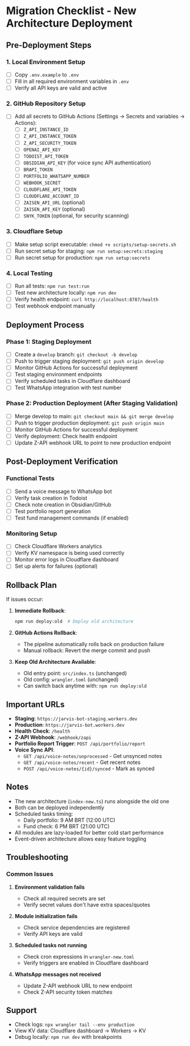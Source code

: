 # Migration Checklist - New Architecture Deployment

## Pre-Deployment Steps

### 1. Local Environment Setup
- [ ] Copy `.env.example` to `.env`
- [ ] Fill in all required environment variables in `.env`
- [ ] Verify all API keys are valid and active

### 2. GitHub Repository Setup
- [ ] Add all secrets to GitHub Actions (Settings → Secrets and variables → Actions):
  - [ ] `Z_API_INSTANCE_ID`
  - [ ] `Z_API_INSTANCE_TOKEN`
  - [ ] `Z_API_SECURITY_TOKEN`
  - [ ] `OPENAI_API_KEY`
  - [ ] `TODOIST_API_TOKEN`
  - [ ] `OBSIDIAN_API_KEY` (for voice sync API authentication)
  - [ ] `BRAPI_TOKEN`
  - [ ] `PORTFOLIO_WHATSAPP_NUMBER`
  - [ ] `WEBHOOK_SECRET`
  - [ ] `CLOUDFLARE_API_TOKEN`
  - [ ] `CLOUDFLARE_ACCOUNT_ID`
  - [ ] `ZAISEN_API_URL` (optional)
  - [ ] `ZAISEN_API_KEY` (optional)
  - [ ] `SNYK_TOKEN` (optional, for security scanning)

### 3. Cloudflare Setup
- [ ] Make setup script executable: `chmod +x scripts/setup-secrets.sh`
- [ ] Run secret setup for staging: `npm run setup:secrets:staging`
- [ ] Run secret setup for production: `npm run setup:secrets`

### 4. Local Testing
- [ ] Run all tests: `npm run test:run`
- [ ] Test new architecture locally: `npm run dev`
- [ ] Verify health endpoint: `curl http://localhost:8787/health`
- [ ] Test webhook endpoint manually

## Deployment Process

### Phase 1: Staging Deployment
- [ ] Create a `develop` branch: `git checkout -b develop`
- [ ] Push to trigger staging deployment: `git push origin develop`
- [ ] Monitor GitHub Actions for successful deployment
- [ ] Test staging environment endpoints
- [ ] Verify scheduled tasks in Cloudflare dashboard
- [ ] Test WhatsApp integration with test number

### Phase 2: Production Deployment (After Staging Validation)
- [ ] Merge develop to main: `git checkout main && git merge develop`
- [ ] Push to trigger production deployment: `git push origin main`
- [ ] Monitor GitHub Actions for successful deployment
- [ ] Verify deployment: Check health endpoint
- [ ] Update Z-API webhook URL to point to new production endpoint

## Post-Deployment Verification

### Functional Tests
- [ ] Send a voice message to WhatsApp bot
- [ ] Verify task creation in Todoist
- [ ] Check note creation in Obsidian/GitHub
- [ ] Test portfolio report generation
- [ ] Test fund management commands (if enabled)

### Monitoring Setup
- [ ] Check Cloudflare Workers analytics
- [ ] Verify KV namespace is being used correctly
- [ ] Monitor error logs in Cloudflare dashboard
- [ ] Set up alerts for failures (optional)

## Rollback Plan

If issues occur:
1. **Immediate Rollback**: 
   ```bash
   npm run deploy:old  # Deploy old architecture
   ```

2. **GitHub Actions Rollback**:
   - The pipeline automatically rolls back on production failure
   - Manual rollback: Revert the merge commit and push

3. **Keep Old Architecture Available**:
   - Old entry point: `src/index.ts` (unchanged)
   - Old config: `wrangler.toml` (unchanged)
   - Can switch back anytime with: `npm run deploy:old`

## Important URLs

- **Staging**: `https://jarvis-bot-staging.workers.dev`
- **Production**: `https://jarvis-bot.workers.dev`
- **Health Check**: `/health`
- **Z-API Webhook**: `/webhook/zapi`
- **Portfolio Report Trigger**: `POST /api/portfolio/report`
- **Voice Sync API**: 
  - `GET /api/voice-notes/unprocessed` - Get unsynced notes
  - `GET /api/voice-notes/recent` - Get recent notes
  - `POST /api/voice-notes/{id}/synced` - Mark as synced

## Notes

- The new architecture (`index-new.ts`) runs alongside the old one
- Both can be deployed independently
- Scheduled tasks timing:
  - Daily portfolio: 9 AM BRT (12:00 UTC)
  - Fund check: 6 PM BRT (21:00 UTC)
- All modules are lazy-loaded for better cold start performance
- Event-driven architecture allows easy feature toggling

## Troubleshooting

### Common Issues

1. **Environment validation fails**
   - Check all required secrets are set
   - Verify secret values don't have extra spaces/quotes

2. **Module initialization fails**
   - Check service dependencies are registered
   - Verify API keys are valid

3. **Scheduled tasks not running**
   - Check cron expressions in `wrangler-new.toml`
   - Verify triggers are enabled in Cloudflare dashboard

4. **WhatsApp messages not received**
   - Update Z-API webhook URL to new endpoint
   - Check Z-API security token matches

## Support

- Check logs: `npx wrangler tail --env production`
- View KV data: Cloudflare dashboard → Workers → KV
- Debug locally: `npm run dev` with breakpoints